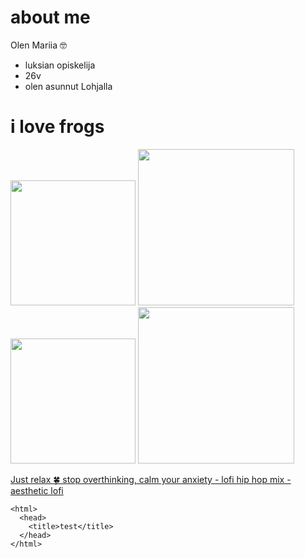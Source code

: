 # about me
Olen Mariia 🤓
- luksian opiskelija
- 26v
- olen asunnut Lohjalla

# i love frogs

<img src="https://github.com/mariiavyl/mariiavyl.github.io/assets/171142769/9f485a68-cb9e-46d6-ab37-85d942f07f38" width="200" height="200">
<img src="https://github.com/mariiavyl/mariiavyl.github.io/assets/171142769/61b241f4-9e59-41ba-b3cc-2a302eab41d3" width="250" height="250">
<img src="https://github.com/mariiavyl/mariiavyl.github.io/assets/171142769/8198a74e-e0ba-4bc4-8161-4b368dff5bd1" width="200" height="200">
<img src="https://github.com/mariiavyl/mariiavyl.github.io/assets/171142769/e4cd3ce1-9643-459c-a275-f4565032580f" width="250" height="250">


[Just relax 🍀 stop overthinking, calm your anxiety - lofi hip hop mix - aesthetic lofi](https://www.youtube.com/live/zuCRSwWssVk?si=Xu2Tr8AcekEGMDgQ)

```
<html>
  <head>
    <title>test</title>
  </head>
</html>
```
